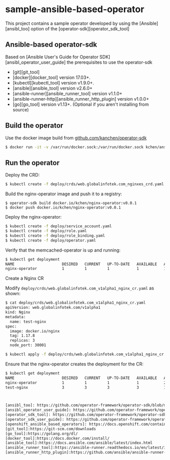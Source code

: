 # sample-ansible-based-operator
This project contains a sample operator developed by using the [Ansible][ansibl_too] option of the [operator-sdk][operator_sdk_tool]

## Ansible-based operator-sdk

Based on [Ansible User's Guide for Operator SDK][ansibl_operator_user_guide]
the prerequisites to use the operator-sdk

- [git][git_tool]
- [docker][docker_tool] version 17.03+.
- [kubectl][kubectl_tool] version v1.9.0+.
- [ansible][ansible_tool] version v2.6.0+
- [ansible-runner][ansible_runner_tool] version v1.1.0+
- [ansible-runner-http][ansible_runner_http_plugin] version v1.0.0+
- [go][go_tool] version v1.13+. (Optional if you aren't installing from source)

## Build the operator
Use the docker image build from [github.com/kanchen/operator-sdk](https://github.com/kanchen/operator-sdk)

```sh
$ docker run -it -v /var/run/docker.sock:/var/run/docker.sock kchen/ansible-operator-sdk:0.0.1 /bin/sh
```

## Run the operator

Deploy the CRD:

```sh
$ kubectl create -f deploy/crds/web.globalinfotek.com_nginxes_crd.yaml
```

Build the nginx-operator image and push it to a registry:
```
$ operator-sdk build docker.io/kchen/nginx-operator:v0.0.1
$ docker push docker.io/kchen/nginx-operator:v0.0.1
```

Deploy the nginx-operator:

```sh
$ kubectl create -f deploy/service_account.yaml
$ kubectl create -f deploy/role.yaml
$ kubectl create -f deploy/role_binding.yaml
$ kubectl create -f deploy/operator.yaml
```

Verify that the memcached-operator is up and running:

```sh
$ kubectl get deployment
NAME                     DESIRED   CURRENT   UP-TO-DATE   AVAILABLE   AGE
nginx-operator           1         1         1            1           1m
```
Create a Nginx CR

Modify `deploy/crds/web.globalinfotek.com_v1alpha1_nginx_cr.yaml` as shown:

```sh
$ cat deploy/crds/web.globalinfotek.com_v1alpha1_nginx_cr.yaml
apiVersion: web.globalinfotek.com/v1alpha1
kind: Nginx
metadata:
  name: test-nginx
spec:
  image: docker.io/nginx
  tag: 1.17.8
  replicas: 3
  node_port: 30001

$ kubectl apply -f deploy/crds/web.globalinfotek.com_v1alpha1_nginx_cr.yaml
```

Ensure that the nginx-operator creates the deployment for the CR:

```sh
$ kubectl get deployment
NAME                     DESIRED   CURRENT   UP-TO-DATE   AVAILABLE   AGE
nginx-operator           1         1         1            1           2m
test-nginx               3         3         3            3           1m



[ansibl_too]: https://github.com/operator-framework/operator-sdk/blob/master/doc/ansible/user-guide.md
[ansibl_operator_user_guide]: https://github.com/operator-framework/operator-sdk/blob/master/doc/ansible/user-guide.md
[operator_sdk_tool]: https://github.com/operator-framework/operator-sdk
[operator_sdk_user_guide]: https://github.com/operator-framework/operator-sdk/blob/master/doc/user-guide.md
[openshift_ansible_based_operators]: https://docs.openshift.com/container-platform/4.1/applications/operator_sdk/osdk-ansible.html
[git_tool]:https://git-scm.com/downloads
[go_tool]:https://golang.org/dl/
[docker_tool]:https://docs.docker.com/install/
[ansible_tool]:https://docs.ansible.com/ansible/latest/index.html
[ansible_runner_tool]:https://ansible-runner.readthedocs.io/en/latest/install.html
[ansible_runner_http_plugin]:https://github.com/ansible/ansible-runner-http

